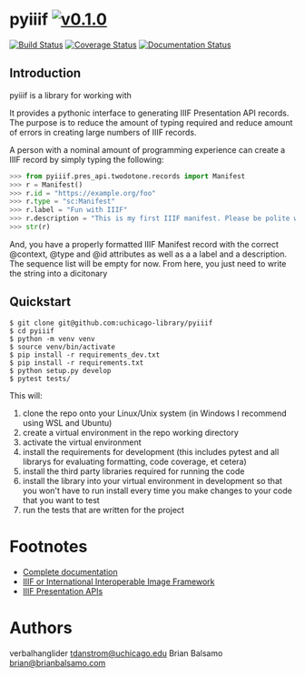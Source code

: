 # pyiiif [![v0.1.0](https://img.shields.io/badge/version-0.1.0-blue.svg)](https://github.com/uchicago-library/pyiiif/releases)

[![Build Status](https://travis-ci.org/uchicago-library/pyiiif.svg?branch=master)](https://travis-ci.org/uchicago-library/pyiiif) [![Coverage Status](https://coveralls.io/repos/github/uchicago-library/pyiiif/badge.svg?branch=master)](https://coveralls.io/github/uchicago-library/pyiiif?branch=master) [![Documentation Status](https://readthedocs.org/projects/uchicagolibrary-pyiiif/badge/?version=latest)](http://uchicagolibrary-pyiiif.readthedocs.io/en/latest/?badge=latest)

## Introduction

pyiiif is a library for working with  

It provides a pythonic interface to generating IIIF Presentation API records. The purpose is to reduce the amount of typing required and reduce amount of errors in creating large numbers of IIIF records. 

A person with a nominal amount of programming experience can create a IIIF record by simply typing the following:

```python
>>> from pyiiif.pres_api.twodotone.records import Manifest
>>> r = Manifest()
>>> r.id = "https://example.org/foo"
>>> r.type = "sc:Manifest"
>>> r.label = "Fun with IIIF"
>>> r.description = "This is my first IIIF manifest. Please be polite with your criticism"
>>> str(r)
```

And, you have a properly formatted IIIF Manifest record with the correct @context, @type and @id attributes as well as a a label and a description. The sequence list will be empty for now. From here, you just need to write the string into  a dicitonary

## Quickstart

```shell
$ git clone git@github.com:uchicago-library/pyiiif
$ cd pyiiif
$ python -m venv venv
$ source venv/bin/activate
$ pip install -r requirements_dev.txt
$ pip install -r requirements.txt
$ python setup.py develop
$ pytest tests/
```

This will:

1. clone the repo onto your Linux/Unix system (in Windows I recommend using WSL and Ubuntu)
1. create a virtual environment in the repo working directory
1. activate the virtual environment
1. install the requirements for development (this includes pytest and all librarys for evaluating formatting, code coverage, et cetera)
1. install the third party libraries required for running the code
1. install the library into your virtual environment in development so that you won't have to run install every time you make changes to your code that you want to test
1. run the tests that are written for the project

# Footnotes
- [Complete documentation](https://uchicagolibrary-pyiiif.readthedocs.io)
- [IIIF or International Interoperable Image Framework](http://iiif.io/)
- [IIIF Presentation APIs](http://iiif.io/api/presentation/2.1/)

# Authors
verbalhanglider <tdanstrom@uchicago.edu>
Brian Balsamo <brian@brianbalsamo.com>
